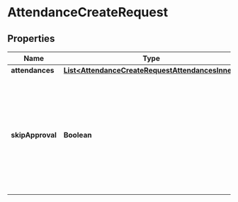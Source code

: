 

# AttendanceCreateRequest


## Properties

| Name | Type | Description | Notes |
|------------ | ------------- | ------------- | -------------|
|**attendances** | [**List&lt;AttendanceCreateRequestAttendancesInner&gt;**](AttendanceCreateRequestAttendancesInner.md) |  |  [optional] |
|**skipApproval** | **Boolean** | Optional, default value is true. If set to false, the approval status of the attendance period will be \&quot;pending\&quot; if an approval rule is set for the attendances type. The respective approval flow will be triggered. |  [optional] |



